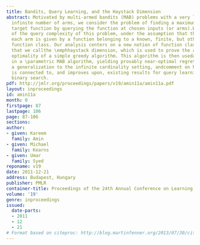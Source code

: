 ```yaml
---
title: Bandits, Query Learning, and the Haystack Dimension
abstract: Motivated by multi-armed bandits (MAB) problems with a very large or even
  infinite number of arms, we consider the problem of finding a maximum of an unknown
  target function by querying the function at chosen inputs (or arms).We give an analysis
  of the query complexity of this problem, under the assumption that the payoff of
  each arm is given by a function belonging to a known, finite, but otherwise arbitrary
  function class. Our analysis centers on a new notion of function class complexity
  that we callthe \emphhaystack dimension, which is used to prove the approximate
  optimality of a simple greedy algorithm. This algorithm is then usedas a subroutine
  in a \parametric MAB algorithm, yielding provably near-optimal regret. We provide
  a generalization to the infinite cardinality setting, andcomment on how our analysis
  is connected to, and improves upon, existing results for query learning and generalized
  binary search.
pdf: http://jmlr.org/proceedings/papers/v19/amin11a/amin11a.pdf
layout: inproceedings
id: amin11a
month: 0
firstpage: 87
lastpage: 106
page: 87-106
sections: 
author:
- given: Kareem
  family: Amin
- given: Michael
  family: Kearns
- given: Umar
  family: Syed
reponame: v19
date: 2011-12-21
address: Budapest, Hungary
publisher: PMLR
container-title: Proceedings of the 24th Annual Conference on Learning Theory
volume: '19'
genre: inproceedings
issued:
  date-parts:
  - 2011
  - 12
  - 21
# Format based on citeproc: http://blog.martinfenner.org/2013/07/30/citeproc-yaml-for-bibliographies/
---
```

